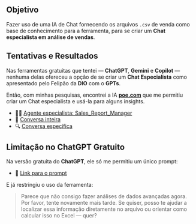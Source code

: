 ## Objetivo

Fazer uso de uma IA de Chat fornecendo os arquivos `.csv` de venda como base de conhecimento para a ferramenta, para se criar um **Chat especialista em análise de vendas**.

## Tentativas e Resultados

Nas ferramentas gratuitas que tentei — **ChatGPT**, **Gemini** e **Copilot** — nenhuma delas ofereceu a opção de se criar um **Chat Especialista** como apresentado pelo Felipão da **DIO** com o **GPTs**.

Então, com minhas pesquisas, encontrei a IA **[poe.com](https://poe.com)** que me permitiu criar um Chat especialista e usá-la para alguns insights.

- 🧑‍💼 [Agente especialista: Sales_Report_Manager](https://poe.com/Sales_Report_Manager)
- 📑 [Conversa inteira](https://poe.com/s/TEh1DR4YH85DxlHSohR0)
- 🔍 [Conversa específica](https://poe.com/s/TgO4IuhNP4TFc0Hvqqec)

## Limitação no ChatGPT Gratuito

Na versão gratuita do **ChatGPT**, ele só me permitiu um único prompt:

- 📄 [Link para o prompt](https://chatgpt.com/share/6816b092-4884-800c-9671-a75c89afa5dd)

E já restringiu o uso da ferramenta:

> Parece que não consigo fazer análises de dados avançadas agora. Por favor, tente novamente mais tarde. Se quiser, posso te ajudar a localizar essa informação diretamente no arquivo ou orientar como calcular isso no Excel — quer?

